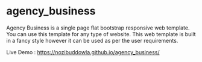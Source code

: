 # agency_business
Agency Business is a single page flat bootstrap responsive web template. You can use this template for any type of website. This web template is built in a fancy style however it can be used  as per the user requirements.


Live Demo : https://nozibuddowla.github.io/agency_business/
